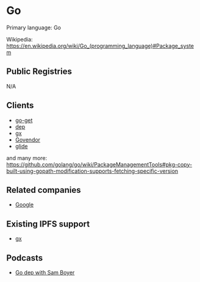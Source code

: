 # Go

Primary language: Go

Wikipedia: https://en.wikipedia.org/wiki/Go_(programming_language)#Package_system

## Public Registries

N/A

## Clients

- [go-get](https://golang.org/cmd/go/#hdr-Module_aware_go_get)
- [dep](https://github.com/golang/dep)
- [gx](https://github.com/whyrusleeping/gx)
- [Govendor](https://github.com/kardianos/govendor)
- [glide](https://github.com/Masterminds/glide)

and many more: https://github.com/golang/go/wiki/PackageManagementTools#pkg-copy-built-using-gopath-modification-supports-fetching-specific-version

## Related companies

- [Google](https://google.com/)

## Existing IPFS support

- [gx](https://github.com/whyrusleeping/gx)

## Podcasts

- [Go dep with Sam Boyer](https://manifest.fm/4)
